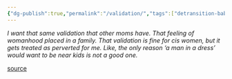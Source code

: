 ```yaml
---
{"dg-publish":true,"permalink":"/validation/","tags":["detransition-baby"],"created":"","updated":""}
---
```


*I want that same validation that other moms have. That feeling of womanhood placed in a family. That validation is fine for cis women, but it gets treated as perverted for me. Like, the only reason ‘a man in a dress’ would want to be near kids is not a good one.*

[source](https://www.goodreads.com/book/show/48890225-detransition-baby)
